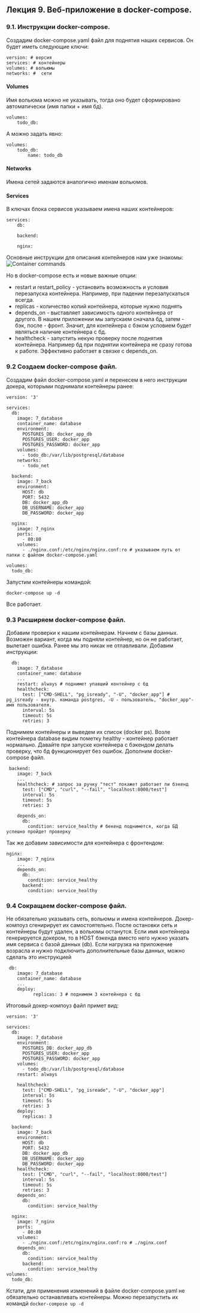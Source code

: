 ## Лекция 9. Веб-приложение в docker-compose.
### 9.1. Инструкции docker-compose.
Создадим docker-compose.yaml файл для поднятия наших сервисов. Он будет иметь следующие ключи:  
```
version: # версия
services: # контейнеры
volumes: # вольюмы
networks: #  сети
```

#### Volumes
Имя вольюма можно не указывать, тогда оно будет сформировано автоматически (имя папки + имя бд).
```
volumes:
    todo_db:
```
А можно задать явно:
```
volumes:
    todo_db:
        name: todo_db
```
#### Networks
Имена сетей задаются аналогично именам вольюмов.

#### Services
В ключах блока сервисов указываем имена наших контейнеров:  
```
services:
    db:

    backend:

    nginx:

```
Основные инструкции для описания контейнеров нам уже знакомы:
  ![Container commands](https://github.com/asbabushkin/Docker/blob/Lesson9/Lesson9/Container%20commands.png)

Но в docker-compose есть и новые важные опции:  
* restart и restart_policy - установить возможность и условия перезапуска контейнера. Например, при падении перезапускаться всегда.
* replicas - количество копий контейнера, которые нужно поднять
* depends_on - выставляет зависимость одного контейнера от другого. В нашем приложении мы запускаем сначала бд, затем - бэк, после - фронт. Значит, для контейнера с бэком условием будет являться наличие контейнера с бд.
* healthcheck - запустить некую проверку после поднятия контейнера. Например бд при поднятии контейнера не сразу готова к работе. Эффективно работает в связке с depends_on.
### 9.2 Создаем docker-compose файл.
Создадим файл docker-compose.yaml и перенесем в него инструкции докера, которыми поднимали контейнеры ранее:  
```
version: '3'

services:
  db:
    image: 7_database
    container_name: database
    environment:
      POSTGRES_DB: docker_app_db
      POSTGRES_USER: docker_app
      POSTGRES_PASSWORD: docker_app
    volumes:
      - todo_db:/var/lib/postgresql/database
    networks:
      - todo_net

  backend:
    image: 7_back
    environment:
      HOST: db
      PORT: 5432
      DB: docker_app_db 
      DB_USERNAME: docker_app 
      DB_PASSWORD: docker_app     

  nginx:
    image: 7_nginx
    ports:
      - 80:80
    volumes:
      - ./nginx.conf:/etc/nginx/nginx.conf:ro # указываем путь от папки с файлом docker-compose.yaml

volumes:
  todo_db:
```
Запустим контейнеры командой:
```
docker-compose up -d
```
Все работает.
### 9.3 Расширяем docker-compose файл.
Добавим проверки к нашим контейнерам. Начнем с базы данных.  
Возможен вариант, когда мы подняли контейнер, но он не работает, вылетает ошибка. Ранее мы это никак не отлавливали.
Добавим инструкции:  
```
  db:
    image: 7_database
    container_name: database
    ...
    restart: always # поднимет упавший контейнер с бд
    healthcheck:
      test: ["CMD-SHELL", "pg_isready", "-U", "docker_app"] # pg_isready - внутр. команда postgres, -U - пользователь, "docker_app"- имя пользователя.
      interval: 5s
      timeout: 5s
      retries: 3
```
Поднимем контейнеры и выведем их список (docker ps). Возле контейнера database видим пометку healthy - контейнер работает нормально.
Давайте при запуске контейнера с бэкендом делать проверку, что бд функционирует без ошибок. Дополним docker-compose файл.

```
 backend:
    image: 7_back
    ...
    healthcheck: # запрос за ручку "тест" покажет работает ли бэкенд
      test: ["CMD", "curl", "--fail", "localhost:8000/test"] 
      interval: 5s
      timeout: 5s
      retries: 3
    
    depends_on:
      db:
        condition: service_healthy # бекенд поднимется, когда БД успешно пройдет проверку
```

Так же добавим зависимости для контейнера с фронтендом:  
```
nginx:
    image: 7_nginx
    ...
    depends_on:
      db:
        condition: service_healthy
      backend:
        condition: service_healthy
```
### 9.4 Сокращаем docker-compose файл.
Не обязательно указывать сеть, вольюмы и имена контейнеров. Докер-компоуз сгенирирует их самостоятельно. После остановки сеть и контейнеры будут удален, а вольюмы останутся. Если имя контейнера генерируется докером, то в HOST бэкенда вместо него нужно указать имя сервиса с базой данных (db).
Если нагрузка на приложение возрасла и нужно подключить дополнительные базы данных, можно сделать это инструкцией   
```
 db:
    image: 7_database
    container_name: database
    ...
    deploy:
          replicas: 3 # поднимем 3 контейнера с бд
```

Итоговый докер-компоуз файл примет вид:
```
version: '3'

services:
  db:
    image: 7_database
    environment:
      POSTGRES_DB: docker_app_db
      POSTGRES_USER: docker_app
      POSTGRES_PASSWORD: docker_app
    volumes:
      - todo_db:/var/lib/postgresql/database
    restart: always

    healthcheck:
      test: ["CMD-SHELL", "pg_isreade", "-U", "docker_app"]
      interval: 5s
      timeout: 5s
      retries: 3
    deploy:
      replicas: 3

  backend:
    image: 7_back
    environment:
      HOST: db
      PORT: 5432
      DB: docker_app_db 
      DB_USERNAME: docker_app 
      DB_PASSWORD: docker_app 
    healthcheck:
      test: ["CMD", "curl", "--fail", "localhost:8000/test"]
      interval: 5s
      timeout: 5s
      retries: 3
    depends_on:
      db:
        condition: service_healthy     

  nginx:
    image: 7_nginx
    ports:
      - 80:80
    volumes:
      - ./nginx.conf:/etc/nginx/nginx.conf:ro # ./nginx.conf
    depends_on:
      db:
        condition: service_healthy
      backend:
        condition: service_healthy
volumes:
  todo_db:
```

Кстати, для применения изменений в файле docker-compose.yaml не обязательно останавливать контейнеры. Можно перезапустить их командй `docker-compose up -d`







